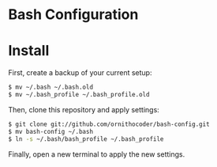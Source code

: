 # Bash Configuration

# Install

First, create a backup of your current setup:

```bash
$ mv ~/.bash ~/.bash.old
$ mv ~/.bash_profile ~/.bash_profile.old
```

Then, clone this repository and apply settings:

```bash
$ git clone git://github.com/ornithocoder/bash-config.git
$ mv bash-config ~/.bash
$ ln -s ~/.bash/bash_profile ~/.bash_profile
```

Finally, open a new terminal to apply the new settings.
